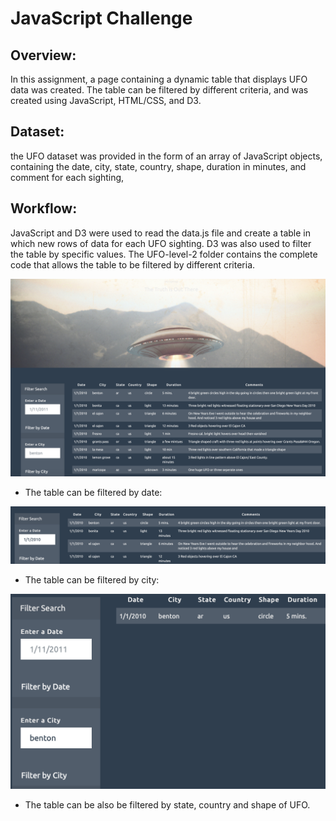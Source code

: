 # JavaScript Challenge

## Overview:
In this assignment, a page containing a dynamic table that displays UFO data was created. The table can be filtered by different criteria, and was created using JavaScript, HTML/CSS, and D3.

## Dataset:
the UFO dataset was provided in the form of an array of JavaScript objects, containing the date, city, state, country, shape, duration in minutes, and comment for each sighting,


## Workflow:
JavaScript and D3 were used to read the data.js file and create a table in which new rows of data for each UFO sighting. D3 was also used to filter the table by specific values. The UFO-level-2 folder contains the complete code that allows the table to be filtered by different criteria.

![Image description](images/page.png)

- The table can be filtered by date:

![Image description](images/byDate.png)

- The table can be filtered by city:

![Image description](images/byCity.png)

- The table can be also be filtered by state, country and shape of UFO.